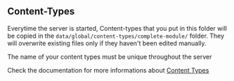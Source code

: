 ## Content-Types

Everytime the server is started, Content-types that you put in this folder will be copied in the `data/global/content-types/complete-module/` folder.
They will overwrite existing files only if they haven't been edited manually.

The name of your content types must be unique throughout the server

Check the documentation for more informations about [Content Types](http://localhost:3001/docs/next/build/content)
